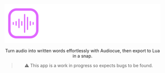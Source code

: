 <div align="center">

![image](assets/Image.png)

Turn audio into written words effortlessly with Audiocue, then export to Lua in a snap.

> :warning: This app is a work in progress so expects bugs to be found.

</div>
